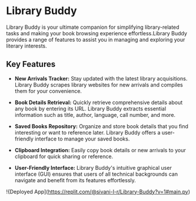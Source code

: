 # Library Buddy

Library Buddy is your ultimate companion for simplifying library-related tasks and making your book browsing experience effortless.Library Buddy provides a range of features to assist you in managing and exploring your literary interests.

## Key Features

- **New Arrivals Tracker:** Stay updated with the latest library acquisitions. Library Buddy scrapes library websites for new arrivals and compiles them for your convenience.

- **Book Details Retrieval:** Quickly retrieve comprehensive details about any book by entering its URL. Library Buddy extracts essential information such as title, author, language, call number, and more.

- **Saved Books Repository:** Organize and store book details that you find interesting or want to reference later. Library Buddy offers a user-friendly interface to manage your saved books.

- **Clipboard Integration:** Easily copy book details or new arrivals to your clipboard for quick sharing or reference.

- **User-Friendly Interface:** Library Buddy's intuitive graphical user interface (GUI) ensures that users of all technical backgrounds can navigate and benefit from its features effortlessly.


!{Deployed App](https://replit.com/@sivani-l-r/Library-Buddy?v=1#main.py)



